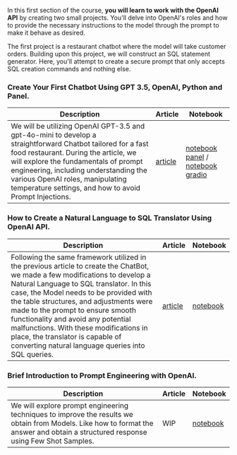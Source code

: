 In this first section of the course, **you will learn to work with the OpenAI API** by creating two small projects. You'll delve into OpenAI's roles and how to provide the necessary instructions to the model through the prompt to make it behave as desired.

The first project is a restaurant chatbot where the model will take customer orders. Building upon this project, we will construct an SQL statement generator. Here, you'll attempt to create a secure prompt that only accepts SQL creation commands and nothing else.

### Create Your First Chatbot Using GPT 3.5, OpenAI, Python and Panel.
| Description | Article | Notebook |
| -------- | ---| --- |
| We will be utilizing OpenAI GPT-3.5 and gpt-4o-mini to develop a straightforward Chatbot tailored for a fast food restaurant. During the article, we will explore the fundamentals of prompt engineering, including understanding the various OpenAI roles, manipulating temperature settings, and how to avoid Prompt Injections. |  [article](https://medium.com/towards-artificial-intelligence/create-your-first-chatbot-using-gpt-3-5-openai-python-and-panel-7ec180b9d7f2) | [notebook panel](https://github.com/peremartra/Large-Language-Model-Notebooks-Course/blob/main/1-Introduction%20to%20LLMs%20with%20OpenAI/1_1-First_Chatbot_OpenAI.ipynb) / [notebook gradio](https://github.com/peremartra/Large-Language-Model-Notebooks-Course/blob/main/1-Introduction%20to%20LLMs%20with%20OpenAI/1_1-First_Chatbot_OpenAI_Gradio.ipynb)|

### How to Create a Natural Language to SQL Translator Using OpenAI API. 
| Description | Article | Notebook |
| -------- | ---| --- |
| Following the same framework utilized in the previous article to create the ChatBot, we made a few modifications to develop a Natural Language to SQL translator. In this case, the Model needs to be provided with the table structures, and adjustments were made to the prompt to ensure smooth functionality and avoid any potential malfunctions. With these modifications in place, the translator is capable of converting natural language queries into SQL queries. | [article](https://pub.towardsai.net/how-to-create-a-natural-language-to-sql-translator-using-openai-api-e1b1f72ac35a) | [notebook](https://github.com/peremartra/Large-Language-Model-Notebooks-Course/blob/main/1-Introduction%20to%20LLMs%20with%20OpenAI/1_2-Easy_NL2SQL.ipynb) |

### Brief Introduction to Prompt Engineering with OpenAI. 
| Description | Article | Notebook |
| -------- | ---| --- |
|We will explore prompt engineering techniques to improve the results we obtain from Models. Like how to format the answer and obtain a structured response using Few Shot Samples.| WIP | [notebook](https://github.com/peremartra/Large-Language-Model-Notebooks-Course/blob/main/1-Introduction%20to%20LLMs%20with%20OpenAI/1_3-Intro_Prompt_Engineering.ipynb)
